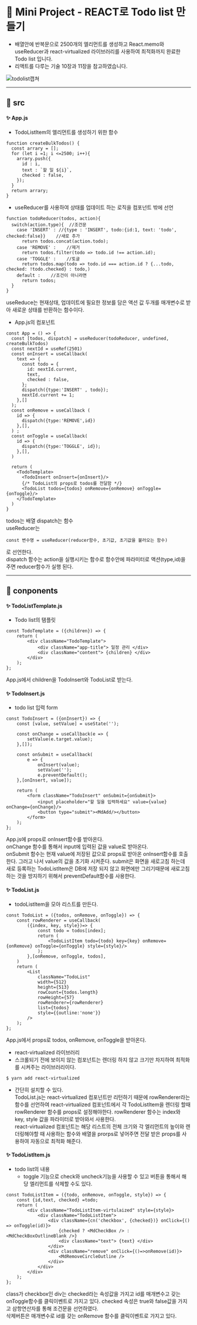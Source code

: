 # :balloon: Mini Project - REACT로 Todo list 만들기

* 배열안에 반복문으로 2500개의 엘리먼트를 생성하고 React.memo와 useReducer과 react-virtualized 라이브러리를 사용하여 최적화까지 완료한 Todo list 입니다.
* 리액트를 다루는 기술 10장과 11장을 참고하였습니다.

![todolist캡쳐](https://user-images.githubusercontent.com/66396615/92876860-85a00900-f445-11ea-83c4-8f6df8d53dbe.PNG)

---------------------------------------------
##  :seedling: src
#### :sparkles: App.js
* TodoListItem의 엘리먼트를 생성하기 위한 함수
```
function createBulkTodos() {
  const arrary = [];
  for (let i =1; i <=2500; i++){
    arrary.push({
      id : i,
      text : `할 일 ${i}`,
      checked : false,
    });
  }
  return arrary;
}
```
      
* useReducer를 사용하여 상태를 업데이트 하는 로직을 컴포넌트 밖에 선언
```
function todoReducer(todos, action){
  switch(action.type){  //조건문
    case 'INSERT' : //{type : 'INSERT', todo:{id:1, text: 'todo', checked:false}}    //새로 추가
      return todos.concat(action.todo);
    case 'REMOVE' :    //제거
      return todos.filter(todo => todo.id !== action.id);
    case 'TOGGLE' :    //토글
      return todos.map(todo => todo.id === action.id ? {...todo, checked: !todo.checked} : todo,)
    default :    //조건이 아니라면
      return todos;  
  }
}
```
useReduce는 현재상태, 업데이트에 필요한 정보를 담은 액션 값 두개를 매개변수로 받아 새로운 상태를 반환하는 함수이다.
* App.js의 컴포넌트
```
const App = () => {
  const [todos, dispatch] = useReducer(todoReducer, undefined, createBulkTodos)
  const nextId = useRef(2501) 
  const onInsert = useCallback(
    text => {
      const todo = {
        id: nextId.current,
        text,
        checked : false,
      };
      dispatch({type:'INSERT' , todo});
      nextId.current += 1;
    },[] 
  );
  const onRemove = useCallback (
    id => {
      dispatch({type:'REMOVE',id})
    },[],
  ) ;
  const onToggle = useCallback(
    id => {
      dispatch({type:'TOGGLE', id});
    },[],
  )

  return (
    <TodoTemplate>
      <TodoInsert onInsert={onInsert}/>
      {/* TodoList의 props로 todos를 전달함 */}
      <TodoList todos={todos} onRemove={onRemove} onToggle={onToggle}/>  
    </TodoTemplate>
  )
}
```
todos는 배열 dispatch는 함수   
useReducer는
```  
const 변수명 = useReducer(reducer함수, 초기값, 초기값을 불러오는 함수)
```  
로 선언한다.    
dispatch 함수는 action을 실행시키는 함수로 함수안에 파라미터로 액션(type,id)을 주면 reducer함수가 실행 된다.

-----------------------------------------------------------
##  :seedling: conponents
#### :sparkles: TodoListTemplate.js 
  * Todo list의 탬플릿
```
const TodoTemplate = ({children}) => {
    return (
        <div className="TodoTemplate">
            <div className="app-title"> 일정 관리 </div>            
            <div className="content"> {children} </div>            
        </div>
    );
};
```
App.js에서 children을 TodoInsert와 TodoList로 받는다.
#### :sparkles: TodoInsert.js
* todo list 입력 form
```
const TodoInsert = ({onInsert}) => {
    const [value, setValue] = useState('');

    const onChange = useCallback(e => {
        setValue(e.target.value);
    },[]);

    const onSubmit = useCallback(
        e => {
            onInsert(value);
            setValue('');
            e.preventDefault();
    },[onInsert, value]);

    return (
        <form className="TodoInsert" onSubmit={onSubmit}>
            <input placeholder="할 일을 입력하세요" value={value} onChange={onChange}/>
            <button type="submit"><MdAdd/></button>
        </form>
    );
};
```
App.js에 props로 onInsert함수를 받아온다.   
onChange 함수를 통해서 input에 입력된 값을 value로 받아온다.   
onSubmit 함수는 현재 value에 저장된 값으로 props로 받아온 onInsert함수를 호출한다. 그러고 나서 value의 값을 초기화 시켜준다. submit은 화면을 새로고침 하는데 새로 등록하는 TodoListItem은 DB에 저장 되지 않고 화면에만 그리기때문에 새로고침하는 것을 방지하기 위해서 preventDefault함수를 사용한다.
#### :sparkles: TodoList.js
* todoListItem을 모아 리스트를 만든다.
```
const TodoList = ({todos, onRemove, onToggle}) => {
    const rowRenderer = useCallback(
        ({index, key, style})=> {
            const todo = todos[index];
            return (
                <TodoListItem todo={todo} key={key} onRemove={onRemove} onToggle={onToggle} style={style}/>
            );
        },[onRemove, onToggle, todos],
    )
    return (
        <List 
            className="TodoList"
            width={512}
            height={513}
            rowCount={todos.length}
            rowHeight={57}
            rowRenderer={rowRenderer}
            list={todos}
            style={{outline:'none'}}
        />
    );
};
```
App.js에서 props로 todos, onRemove, onToggle을 받아온다.     
  * react-virtualized 라이브러리
*  스크롤되기 전에 보이지 않는 컴포넌트는 렌더링 하지 않고 크기만 차지하여 최적화를 시켜주는 라이브러리이다.
```
$ yarn add react-virtualized
```
* 간단히 설치할 수 있다.     
TodoList.js는 react-virtualized 컴포넌트만 리턴하기 때문에 rowRenderer라는 함수를 선언하여 react-virtualized 컴포넌트에서 각 TodoListItem을 렌더링 할때 rowRenderer 함수를 props로 설정해야한다. rowRenderer 함수는 index와 key, style 값을 파라미터로 받아와서 사용한다.      
react-virtualized 컴포넌트는 해당 리스트의 전체 크기와 각 엘리먼트의 높이와 렌더링해야할 때 사용하는 함수와 배열을 prorps로 넣어주면 전달 받은 props를 사용하여 자동으로 최적화 해준다.     
#### :sparkles: TodoListItem.js
* todo list의 내용
  * toggle 기능으로 check와 uncheck기능을 사용할 수 있고 버튼을 통해서 해당 엘리먼트를 삭제할 수도 있다.
```
const TodoListItem = ({todo, onRemove, onToggle, style}) => {
    const {id,text, checked} =todo;
    return (
        <div className="TodoListItem-virtulaized" style={style}>
            <div className="TodoListItem">
                <div className={cn('checkbox', {checked})} onClick={() => onToggle(id)}>
                    {checked ? <MdCheckBox /> : <MdCheckBoxOutlineBlank />} 
                    <div className="text"> {text} </div>
                </div>
                <div className="remove" onClick={()=>onRemove(id)}>
                    <MdRemoveCircleOutline />
                </div>
            </div>
        </div>
    );
};
```
class가 checkbox인 div는 checked라는 속성값을 가지고 id를 매개변수고 갖는 onToggle함수를 클릭이벤트로 가지고 있다. checked 속성은 true와 false값을 가지고 삼항연산자를 통해 조건문을 선언하였다.     
삭제버튼은 매개변수로 id를 갖는 onRemove 함수를 클릭이벤트로 가지고 있다. 

